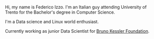 Hi, my name is Federico Izzo. I'm an Italian guy attending University of Trento for the Bachelor's degree in Computer Science. 

I'm a Data science and Linux world enthusiast.

Currently working as junior Data Scientist for [Bruno Kessler Foundation](https://www.fbk.eu/en/).
